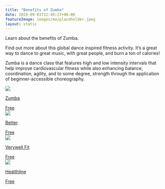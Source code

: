```yaml
---
title: "Benefits of Zumba"
date: 2020-09-01T12:49:27+06:00
featureImage: images/ma/placeholder.jpeg
layout: static
---
```


Learn about the benefits of Zumba.

Find out more about this global dance inspired fitness activity. It’s a great way to dance to great music, with great people, and burn a ton of calories!

Zumba is a dance class that features high and low intensity intervals that help improve cardiovascular fitness while also enhancing balance, coordination, agility, and to some degree, strength through the application of beginner-accessible choreography.

<a class="ma-link" href="https://www.zumba.com/en-US/benefits-of-zumba"><div class="ma-card ma-card-Health"><div class="ma-icon"><img src ="/images/icon-check.png"/></div><div class="ma-name"><p>Zumba</p></div><div class="ma-paid-text"><span>Free</span></div></div></a><a class="ma-link" href="https://www.better.org.uk/what-we-offer/activities/fitness-classes/dance#"><div class="ma-card ma-card-Health"><div class="ma-icon"><img src ="/images/icon-check.png"/></div><div class="ma-name"><p>Better</p></div><div class="ma-paid-text"><span>Free</span></div></div></a><a class="ma-link" href="https://www.verywellfit.com/zumba-pros-cons-and-how-it-works-4688722"><div class="ma-card ma-card-Health"><div class="ma-icon"><img src ="/images/icon-check.png"/></div><div class="ma-name"><p>Verywell Fit</p></div><div class="ma-paid-text"><span>Free</span></div></div></a><a class="ma-link" href="https://www.healthline.com/health/fitness-exercise/benefits-of-zumba#Its-a-full-body-workout"><div class="ma-card ma-card-Health"><div class="ma-icon"><img src ="/images/icon-check.png"/></div><div class="ma-name"><p>Healthline</p></div><div class="ma-paid-text"><span>Free</span></div></div></a>  

<br/><br/>






